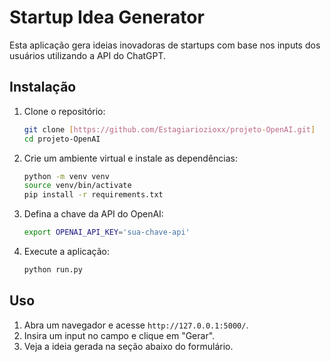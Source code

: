 # Startup Idea Generator

Esta aplicação gera ideias inovadoras de startups com base nos inputs dos usuários utilizando a API do ChatGPT.

## Instalação

1. Clone o repositório:
    ```bash
    git clone [https://github.com/Estagiariozioxx/projeto-OpenAI.git]
    cd projeto-OpenAI
    ```

2. Crie um ambiente virtual e instale as dependências:
    ```bash
    python -m venv venv
    source venv/bin/activate
    pip install -r requirements.txt
    ```

3. Defina a chave da API do OpenAI:
    ```bash
    export OPENAI_API_KEY='sua-chave-api'
    ```

4. Execute a aplicação:
    ```bash
    python run.py
    ```

## Uso

1. Abra um navegador e acesse `http://127.0.0.1:5000/`.
2. Insira um input no campo e clique em "Gerar".
3. Veja a ideia gerada na seção abaixo do formulário.


